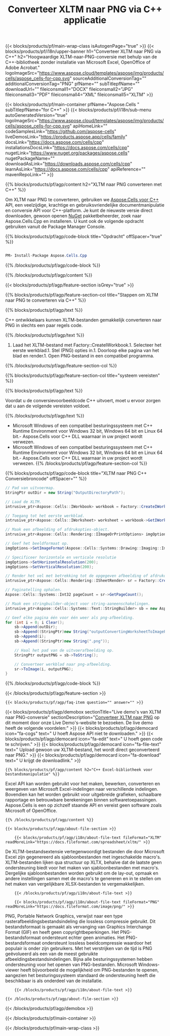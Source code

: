 ﻿---
title: Converteer XLTM naar PNG via C++ applicatie 
url: /nl/cpp/conversion/xltm-to-png/ 
description: Voorbeeld C++-conversiecode voor XLTM-document naar PNG-indeling. Programmeurs kunnen deze broncode gebruiken voor batch-XLTM-naar-PNG-conversie binnen elke C++-toepassing.
---
{{< blocks/products/pf/main-wrap-class isAutogenPage="true" >}}
{{< blocks/products/pf/i18n/upper-banner h1="Converteer XLTM naar PNG via C++" h2="Hoogwaardige XLTM-naar-PNG-conversie met behulp van de C++-bibliotheek zonder installatie van Microsoft Excel, OpenOffice of Adobe Acrobat." logoImageSrc="https://www.aspose.cloud/templates/aspose/img/products/cells/aspose_cells-for-cpp.svg" sourceAdditionalConversionTag="" additionalConversionTag="PNG" pfName="" subTitlepfName="" downloadUrl="" fileiconsmall1="DOCX" fileiconsmall2="JPG" fileiconsmall3="PDF" fileiconsmall4="XML" fileiconsmall5="XLTM" >}}

{{< blocks/products/pf/main-container pfName="Aspose.Cells " subTitlepfName="for C++" >}}
{{< blocks/products/pf/i18n/sub-menu autoGeneratedVersion="true" logoImageSrc="https://www.aspose.cloud/templates/aspose/img/products/cells/aspose_cells-for-cpp.svg" apiHomeLink="" codeSamplesLink="https://github.com/aspose-cells" liveDemosLink="https://products.aspose.app/cells/family" docsLink="https://docs.aspose.com/cells/cpp" installationsDocsLink="https://docs.aspose.com/cells/cpp" nugetLink="https://www.nuget.org/packages/aspose.cells" nugetPackageName="" downloadAsLink="https://downloads.aspose.com/cells/cpp" learnAsLink="https://docs.aspose.com/cells/cpp" apiReference="" mavenRepoLink="" >}}

{{% blocks/products/pf/agp/content h2="XLTM naar PNG converteren met C++" %}}

 Om XLTM naar PNG te converteren, gebruiken we
 [Aspose.Cells voor C++](https://products.aspose.com/cells/cpp) 
 API, een veelzijdige, krachtige en gebruiksvriendelijke documentmanipulatie en conversie API voor C++-platform. Je kunt de nieuwste versie direct downloaden, gewoon openen
 [NuGet](https://www.nuget.org/packages/aspose.cells) 
 pakketbeheerder, zoek naar
 Aspose.Cells.Cpp 
 en installeren. U kunt ook de volgende opdracht gebruiken vanuit de Package Manager Console.

{{% blocks/products/pf/agp/code-block title="Opdracht" offSpacer="true" %}}

```cs

PM> Install-Package Aspose.Cells.Cpp


```

{{% /blocks/products/pf/agp/code-block %}}

{{% /blocks/products/pf/agp/content %}}

{{< blocks/products/pf/agp/feature-section isGrey="true" >}}

{{% blocks/products/pf/agp/feature-section-col title="Stappen om XLTM naar PNG te converteren via C++" %}}

{{% blocks/products/pf/agp/text %}}

 C++ ontwikkelaars kunnen XLTM-bestanden gemakkelijk converteren naar PNG in slechts een paar regels code.

{{% /blocks/products/pf/agp/text %}}

1. Laad het XLTM-bestand met Factory::CreateIWorkbook.1. Selecteer het eerste werkblad.1. Stel (PNG) opties in.1. Doorloop elke pagina van het blad en render.1. Open PNG-bestand in een compatibel programma.

{{% /blocks/products/pf/agp/feature-section-col %}}

{{% blocks/products/pf/agp/feature-section-col title="systeem vereisten" %}}

{{% blocks/products/pf/agp/text %}}

 Voordat u de conversievoorbeeldcode C++ uitvoert, moet u ervoor zorgen dat u aan de volgende vereisten voldoet.

{{% /blocks/products/pf/agp/text %}}

- Microsoft Windows of een compatibel besturingssysteem met C++ Runtime Environment voor Windows 32 bit, Windows 64 bit en Linux 64 bit.- Aspose.Cells voor C++ DLL waarnaar in uw project wordt verwezen.
- Microsoft Windows of een compatibel besturingssysteem met C++ Runtime Environment voor Windows 32 bit, Windows 64 bit en Linux 64 bit.- Aspose.Cells voor C++ DLL waarnaar in uw project wordt verwezen.
{{% /blocks/products/pf/agp/feature-section-col %}}

{{% blocks/products/pf/agp/code-block title="XLTM naar PNG C++ Conversiebroncode" offSpacer="" %}}

```cs
// Pad van uitvoermap.
StringPtr outDir = new String("OutputDirectoryPath");

// Laad de XLTM.
intrusive_ptr<Aspose::Cells::IWorkbook> workbook = Factory::CreateIWorkbook(u"sourceFile.xltm");

// Toegang tot het eerste werkblad.
intrusive_ptr<Aspose::Cells::IWorksheet> worksheet = workbook->GetIWorksheets()->GetObjectByIndex(0);

// Maak een afbeelding of afdrukopties-object.
intrusive_ptr<Aspose::Cells::Rendering::IImageOrPrintOptions> imgOptions = Factory::CreateIImageOrPrintOptions();

// Geef het beeldformaat op.
imgOptions->SetImageFormat(Aspose::Cells::Systems::Drawing::Imaging::ImageFormat::GetPng());

// Specificeer horizontale en verticale resolutie
imgOptions->SetHorizontalResolution(200);
imgOptions->SetVerticalResolution(200);

// Render het vel met betrekking tot de opgegeven afbeelding of afdrukopties.
intrusive_ptr<Aspose::Cells::Rendering::ISheetRender> sr = Factory::CreateISheetRender(worksheet, imgOptions);

// Paginatelling ophalen.
Aspose::Cells::Systems::Int32 pageCount = sr->GetPageCount();

// Maak een stringbuilder-object voor string-aaneenschakelingen.
intrusive_ptr<Aspose::Cells::Systems::Text::StringBuilder> sb = new Aspose::Cells::Systems::Text::StringBuilder();

// Geef elke pagina één voor één weer als png-afbeelding.
for (int i = 0; i Clear();
	sb->Append(outDir);
	sb->Append((StringPtr)new String("outputConvertingWorksheetToImagePNG_"));
	sb->Append(i);
	sb->Append((StringPtr)new String(".png"));

	// Haal het pad van de uitvoerafbeelding op.
	StringPtr outputPNG = sb->ToString();

	// Converteer werkblad naar png-afbeelding.
	sr->ToImage(i, outputPNG);
}


```

{{% /blocks/products/pf/agp/code-block %}}

{{< /blocks/products/pf/agp/feature-section >}}

    {{< blocks/products/pf/agp/faq-item question="" answer="" >}}
 

<!-- aboutfile Starts -->

{{< blocks/products/pf/agp/demobox sectionTitle="Live demo\'s van XLTM naar PNG-conversie" sectionDescription="[Converteer XLTM naar PNG](https://products.aspose.app/cells/conversion/xltm-to-png) op dit moment door onze Live Demo\'s-website te bezoeken. De live demo heeft de volgende voordelen:" >}}
        {{< blocks/products/pf/agp/democard icon="fa-cogs" text=" U hoeft Aspose API niet te downloaden." >}}
        {{< blocks/products/pf/agp/democard icon="fa-edit" text=" U hoeft geen code te schrijven." >}}
        {{< blocks/products/pf/agp/democard icon="fa-file-text" text=" Upload gewoon uw XLTM-bestand, het wordt direct geconverteerd naar PNG." >}}
        {{< blocks/products/pf/agp/democard icon="fa-download" text=" U krijgt de downloadlink." >}}

    {{% blocks/products/pf/agp/content h2="C++ Excel-bibliotheek voor bestandsmanipulatie" %}}

 Excel API kan worden gebruikt voor het maken, bewerken, converteren en weergeven van Microsoft Excel-indelingen naar verschillende indelingen. Bovendien kan het worden gebruikt voor uitgebreide grafieken, schaalbare rapportage en betrouwbare berekeningen binnen softwaretoepassingen. Aspose.Cells is een op zichzelf staande API en vereist geen software zoals Microsoft of OpenOffice.  



    {{% /blocks/products/pf/agp/content %}}

    {{< blocks/products/pf/agp/about-file-section >}}

        {{< blocks/products/pf/agp/i18n/about-file-text fileFormat="XLTM" readMoreLink="https://docs.fileformat.com/spreadsheet/xltm/" >}}

De XLTM-bestandsextensie vertegenwoordigt bestanden die door Microsoft Excel zijn gegenereerd als sjabloonbestanden met ingeschakelde macro's. XLTM-bestanden lijken qua structuur op XLTX, behalve dat de laatste geen ondersteuning biedt voor het maken van sjabloonbestanden met macro's. Dergelijke sjabloonbestanden worden gebruikt om de lay-out, opmaak en andere instellingen samen met de macro's te genereren en in te stellen om het maken van vergelijkbare XLSX-bestanden te vergemakkelijken.

        {{< /blocks/products/pf/agp/i18n/about-file-text >}}

        {{< blocks/products/pf/agp/i18n/about-file-text fileFormat="PNG" readMoreLink="https://docs.fileformat.com/image/png/" >}}

PNG, Portable Network Graphics, verwijst naar een type rasterafbeeldingsbestandsindeling die lossless compressie gebruikt. Dit bestandsformaat is gemaakt als vervanging van Graphics Interchange Format (GIF) en heeft geen copyrightbeperkingen. Het PNG-bestandsformaat ondersteunt echter geen animaties. Het PNG-bestandsformaat ondersteunt lossless beeldcompressie waardoor het populair is onder zijn gebruikers. Met het verstrijken van de tijd is PNG geëvolueerd als een van de meest gebruikte afbeeldingsbestandsindelingen. Bijna alle besturingssystemen hebben ondersteuning voor het openen van PNG-bestanden. Microsoft Windows-viewer heeft bijvoorbeeld de mogelijkheid om PNG-bestanden te openen, aangezien het besturingssysteem standaard de ondersteuning heeft die beschikbaar is als onderdeel van de installatie.

        {{< /blocks/products/pf/agp/i18n/about-file-text >}}

    {{< /blocks/products/pf/agp/about-file-section >}}

{{< /blocks/products/pf/agp/demobox >}}

<!-- aboutfile Ends -->



{{< /blocks/products/pf/main-container >}}
    
{{< /blocks/products/pf/main-wrap-class >}}